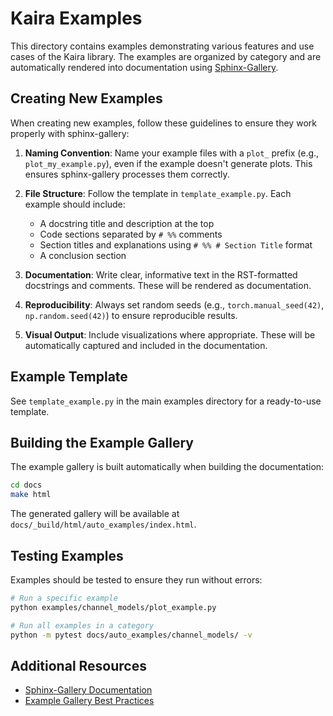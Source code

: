 # Kaira Examples

This directory contains examples demonstrating various features and use cases of the Kaira library. The examples are organized by category and are automatically rendered into documentation using [Sphinx-Gallery](https://sphinx-gallery.github.io/).

## Creating New Examples

When creating new examples, follow these guidelines to ensure they work properly with sphinx-gallery:

1. **Naming Convention**: Name your example files with a `plot_` prefix (e.g., `plot_my_example.py`), even if the example doesn't generate plots. This ensures sphinx-gallery processes them correctly.

2. **File Structure**: Follow the template in `template_example.py`. Each example should include:

   - A docstring title and description at the top
   - Code sections separated by `# %%` comments
   - Section titles and explanations using `# %% # Section Title` format
   - A conclusion section

3. **Documentation**: Write clear, informative text in the RST-formatted docstrings and comments. These will be rendered as documentation.

4. **Reproducibility**: Always set random seeds (e.g., `torch.manual_seed(42)`, `np.random.seed(42)`) to ensure reproducible results.

5. **Visual Output**: Include visualizations where appropriate. These will be automatically captured and included in the documentation.

## Example Template

See `template_example.py` in the main examples directory for a ready-to-use template.

## Building the Example Gallery

The example gallery is built automatically when building the documentation:

```bash
cd docs
make html
```

The generated gallery will be available at `docs/_build/html/auto_examples/index.html`.

## Testing Examples

Examples should be tested to ensure they run without errors:

```bash
# Run a specific example
python examples/channel_models/plot_example.py

# Run all examples in a category
python -m pytest docs/auto_examples/channel_models/ -v
```

## Additional Resources

- [Sphinx-Gallery Documentation](https://sphinx-gallery.github.io)
- [Example Gallery Best Practices](https://sphinx-gallery.github.io/stable/advanced.html)
